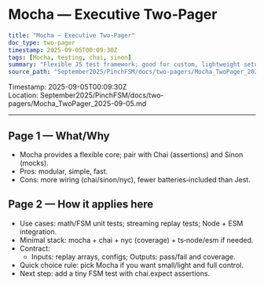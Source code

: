 Mocha — Executive Two‑Pager
===========================

```yaml
title: "Mocha — Executive Two‑Pager"
doc_type: two-pager
timestamp: 2025-09-05T00:09:30Z
tags: [Mocha, testing, chai, sinon]
summary: "Flexible JS test framework; good for custom, lightweight setups."
source_path: "September2025/PinchFSM/docs/two-pagers/Mocha_TwoPager_2025-09-05.md"
```

Timestamp: 2025-09-05T00:09:30Z  
Location: September2025/PinchFSM/docs/two-pagers/Mocha_TwoPager_2025-09-05.md

---

Page 1 — What/Why
-----------------

- Mocha provides a flexible core; pair with Chai (assertions) and Sinon (mocks).
- Pros: modular, simple, fast.
- Cons: more wiring (chai/sinon/nyc), fewer batteries‑included than Jest.

Page 2 — How it applies here
----------------------------

- Use cases: math/FSM unit tests; streaming replay tests; Node + ESM integration.
- Minimal stack: mocha + chai + nyc (coverage) + ts‑node/esm if needed.
- Contract:
  - Inputs: replay arrays, configs; Outputs: pass/fail and coverage.
- Quick choice rule: pick Mocha if you want small/light and full control.
- Next step: add a tiny FSM test with chai.expect assertions.
